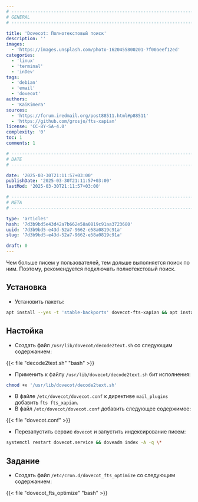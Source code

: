 ```yaml
---
# -------------------------------------------------------------------------------------------------------------------- #
# GENERAL
# -------------------------------------------------------------------------------------------------------------------- #

title: 'Dovecot: Полнотекстовый поиск'
description: ''
images:
  - 'https://images.unsplash.com/photo-1620455800201-7f00aeef12ed'
categories:
  - 'linux'
  - 'terminal'
  - 'inDev'
tags:
  - 'debian'
  - 'email'
  - 'dovecot'
authors:
  - 'KaiKimera'
sources:
  - 'https://forum.iredmail.org/post88511.html#p88511'
  - 'https://github.com/grosjo/fts-xapian'
license: 'CC-BY-SA-4.0'
complexity: '0'
toc: 1
comments: 1

# -------------------------------------------------------------------------------------------------------------------- #
# DATE
# -------------------------------------------------------------------------------------------------------------------- #

date: '2025-03-30T21:11:57+03:00'
publishDate: '2025-03-30T21:11:57+03:00'
lastMod: '2025-03-30T21:11:57+03:00'

# -------------------------------------------------------------------------------------------------------------------- #
# META
# -------------------------------------------------------------------------------------------------------------------- #

type: 'articles'
hash: '7d3b9bd5e43d42a7b662e58a0819c91aa3723680'
uuid: '7d3b9bd5-e43d-52a7-9662-e58a0819c91a'
slug: '7d3b9bd5-e43d-52a7-9662-e58a0819c91a'

draft: 0
---
```


Чем больше писем у пользователей, тем дольше выполняется поиск по ним. Поэтому, рекомендуется подключать полнотекстовый поиск.

<!--more-->

## Установка

- Установить пакеты:

```bash
apt install --yes -t 'stable-backports' dovecot-fts-xapian && apt install --yes xapian-tools
```

## Настойка

- Создать файл `/usr/lib/dovecot/decode2text.sh` со следующим содержанием:

{{< file "decode2text.sh" "bash" >}}

- Применить к файлу `/usr/lib/dovecot/decode2text.sh` бит исполнения:

```bash
chmod +x '/usr/lib/dovecot/decode2text.sh'
```

- В файле `/etc/dovecot/dovecot.conf` к директиве `mail_plugins` добавить `fts fts_xapian`.
- В файл `/etc/dovecot/dovecot.conf` добавить следующее содержимое:

{{< file "dovecot.conf" >}}

- Перезапустить сервис `dovecot` и запустить индексирование писем:

```bash
systemctl restart dovecot.service && doveadm index -A -q \*
```

## Задание

- Создать файл `/etc/cron.d/dovecot_fts_optimize` со следующим содержанием:

{{< file "dovecot_fts_optimize" "bash" >}}
